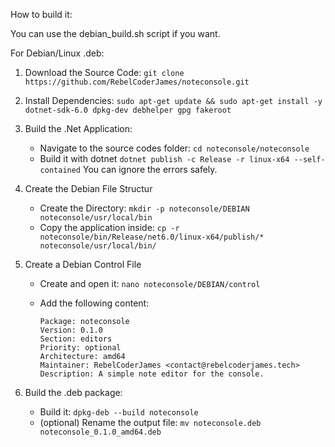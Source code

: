 How to build it:

You can use the debian_build.sh script if you want.

For Debian/Linux .deb:

1. Download the Source Code:
    `git clone https://github.com/RebelCoderJames/noteconsole.git`

2. Install Dependencies:
    `sudo apt-get update && sudo apt-get install -y dotnet-sdk-6.0 dpkg-dev debhelper gpg fakeroot`

3. Build the .Net Application:
    - Navigate to the source codes folder:
        `cd noteconsole/noteconsole`
    - Build it with dotnet
        `dotnet publish -c Release -r linux-x64 --self-contained`
        You can ignore the errors safely.

4. Create the Debian File Structur
    - Create the Directory:
        `mkdir -p noteconsole/DEBIAN noteconsole/usr/local/bin`
    - Copy the application inside:
        `cp -r noteconsole/bin/Release/net6.0/linux-x64/publish/* noteconsole/usr/local/bin/`

5. Create a Debian Control File
    - Create and open it:
        `nano noteconsole/DEBIAN/control`
    - Add the following content:

        ```
        Package: noteconsole
        Version: 0.1.0
        Section: editors
        Priority: optional
        Architecture: amd64
        Maintainer: RebelCoderJames <contact@rebelcoderjames.tech>
        Description: A simple note editor for the console.
        ```

6. Build the .deb package:
    - Build it:
        `dpkg-deb --build noteconsole`
    - (optional) Rename the output file:
        `mv noteconsole.deb noteconsole_0.1.0_amd64.deb`
